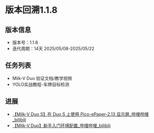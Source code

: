 # 版本回溯1.1.8

## 版本信息

- 版本号：1.1.8
- 迭代周期：14天 2025/05/08-2025/05/22

## 任务列表

- Milk-V Duo 验证文档/教学视频
- YOLO实战教程-车牌目标检测


## 进展
- [【Milk-V Duo S】在 Duo S 上使用 Pico-ePaper-2.13 显示屏_哔哩哔哩_bilibili](https://www.bilibili.com/video/BV1FZEkzJE8N/?spm_id_from=333.1387.homepage.video_card.click&vd_source=417238cd96b1b549d14bcb35a9da3cf0)
- [【Milk-V Duo】新手入门环境配置_哔哩哔哩_bilibili](https://www.bilibili.com/video/BV12AE9zREWE/?spm_id_from=333.1387.homepage.video_card.click&vd_source=417238cd96b1b549d14bcb35a9da3cf0)
